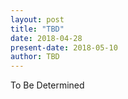 ```yaml
---
layout: post
title: "TBD"
date: 2018-04-28
present-date: 2018-05-10
author: TBD
---
```


To Be Determined
